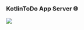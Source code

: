 ### KotlinToDo App Server 🌐

<img src="https://github.com/assadjaved/KotlinToDoServer/actions/workflows/node.js.yml/badge.svg?branch=main"/>
